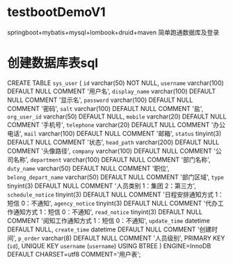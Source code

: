 # testbootDemoV1
springboot+mybatis+mysql+lombook+druid+maven 简单跑通数据库及登录

# 创建数据库表sql
CREATE TABLE `sys_user` (
    `id` varchar(50) NOT NULL,
    `username` varchar(100) DEFAULT NULL COMMENT '用户名',
    `display_name` varchar(100) DEFAULT NULL COMMENT '显示名',
    `password` varchar(100) DEFAULT NULL COMMENT '密码',
    `salt` varchar(100) DEFAULT NULL COMMENT '盐',
    `org_user_id` varchar(50) DEFAULT NULL,
    `mobile` varchar(20) DEFAULT NULL COMMENT '手机号',
    `telephone` varchar(20) DEFAULT NULL COMMENT '办公电话',
    `mail` varchar(100) DEFAULT NULL COMMENT '邮箱',
    `status` tinyint(3) DEFAULT NULL COMMENT '状态',
    `head_path` varchar(200) DEFAULT NULL COMMENT '头像路径',
    `company` varchar(100) DEFAULT NULL COMMENT '公司名称',
    `department` varchar(100) DEFAULT NULL COMMENT '部门名称',
    `duty_name` varchar(50) DEFAULT NULL COMMENT '职位',
    `belong_depart_name` varchar(50) DEFAULT NULL COMMENT '部门区域',
    `type` tinyint(3) DEFAULT NULL COMMENT '人员类别 1：集团 2：第三方',
    `schedule_notice` tinyint(3) DEFAULT NULL COMMENT '日程安排通知方式 1：短信 0：不通知',
    `agency_notice` tinyint(3) DEFAULT NULL COMMENT '代办工作通知方式 1：短信 0：不通知',
    `read_notice` tinyint(3) DEFAULT NULL COMMENT '阅知工作通知方式  1：短信 0：不通知',
    `update_time` datetime DEFAULT NULL,
    `create_time` datetime DEFAULT NULL COMMENT '创建时间',
    `p_order` varchar(8) DEFAULT NULL COMMENT '人员级别',
    PRIMARY KEY (`id`),
    UNIQUE KEY `username` (`username`) USING BTREE
  ) ENGINE=InnoDB DEFAULT CHARSET=utf8 COMMENT='用户表';
  
